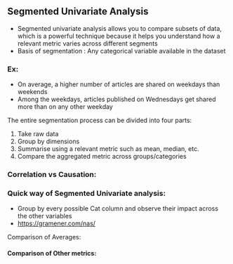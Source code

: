 ## Segmented Univariate Analysis

- Segmented univariate analysis allows you to compare subsets of data, which is a powerful technique because it helps you understand how a relevant metric varies across different segments
- Basis of segmentation : Any categorical variable available in the dataset

### Ex:
- On average, a higher number of articles are shared on weekdays than weekends
- Among the weekdays, articles published on Wednesdays get shared more than on any other weekday

The entire segmentation process can be divided into four parts:
1. Take raw data
2. Group by dimensions
3. Summarise using a relevant metric such as mean, median, etc.
4. Compare the aggregated metric across groups/categories


### Correlation vs Causation:

### Quick way of Segmented Univariate analysis:
- Group by every possible Cat column and observe their impact across the other variables
- https://gramener.com/nas/

<p alighn="center>
![image](https://github.com/krishnajiraoh/ai-ml-ExecPG/assets/10133554/dc8d1d18-61f1-40f2-80f6-eef8a08a9377)
</p>


#### Comparison of Averages:

#### Comparison of Other metrics:

